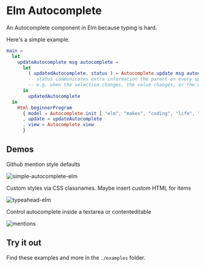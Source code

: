# Elm Autocomplete

An Autocomplete component in Elm because typing is hard.

Here's a simple example.

```elm
main =
  let
    updateAutocomplete msg autocomplete =
      let
        ( updatedAutocomplete, status ) = Autocomplete.update msg autocomplete
        -- status communicates extra information the parent on every update
        -- e.g. when the selection changes, the value changes, or the user has triggered a completion
      in
        updatedAutocomplete
  in
    Html.beginnerProgram
      { model = Autocomplete.init [ "elm", "makes", "coding", "life", "easy" ]
      , update = updateAutocomplete
      , view = Autocomplete.view
      }
```

## Demos

Github mention style defaults

![simple-autocomplete-elm](https://cloud.githubusercontent.com/assets/3099999/15311173/ec6c0bfa-1bac-11e6-85e1-b19f30bcdcfe.gif)

Custom styles via CSS classnames. Maybe insert custom HTML for items

![typeahead-elm](https://cloud.githubusercontent.com/assets/3099999/15311152/aacb0746-1bac-11e6-9e2f-b4c30cc90345.gif)

Control autocomplete inside a textarea or contenteditable

![mentions](http://g.recordit.co/NIqgZm5zs6.gif)


## Try it out

Find these examples and more in the `./examples` folder.
